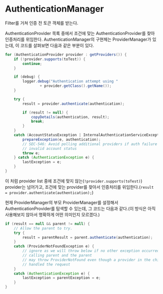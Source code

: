 # AuthenticationManager

Filter를 거쳐 인증 전 토큰 객체를 받는다.

AuthenticationProvider 목록 중에서 조건에 맞는 AuthenticationProvider를 찾아 인증처리를 위임한다. AuthenticationManager의 구현체는 ProviderManager가 있는데, 이 코드를 살펴보면 다음과 같은 부분이 있다.

```java
for (AuthenticationProvider provider : getProviders()) {
    if (!provider.supports(toTest)) {
        continue;
    }

    if (debug) {
        logger.debug("Authentication attempt using "
                + provider.getClass().getName());
    }

    try {
        result = provider.authenticate(authentication);

        if (result != null) {
            copyDetails(authentication, result);
            break;
        }
    }
    catch (AccountStatusException | InternalAuthenticationServiceException e) {
        prepareException(e, authentication);
        // SEC-546: Avoid polling additional providers if auth failure is due to
        // invalid account status
        throw e;
    } catch (AuthenticationException e) {
        lastException = e;
    }
}
```

이 처럼 provider list 중에 조건에 맞지 않는(`!provider.supports(toTest)`) provider는 넘어가고, 조건에 맞는 provider를 찾아서 인증처리를 위임한다.(`result = provider.authenticate(authentication);`)

현재 ProviderManager의 부모 ProviderManager를 설정해서 AuthenticationProvider를 탐색할 수 있는데, 그 코드는 다음과 같다.(이 방식은 아직 사용해보지 않아서 명확하게 어떤 의미인지 모르겠다.)

```java
if (result == null && parent != null) {
    // Allow the parent to try.
    try {
        result = parentResult = parent.authenticate(authentication);
    }
    catch (ProviderNotFoundException e) {
        // ignore as we will throw below if no other exception occurred prior to
        // calling parent and the parent
        // may throw ProviderNotFound even though a provider in the child already
        // handled the request
    }
    catch (AuthenticationException e) {
        lastException = parentException = e;
    }
}
```
